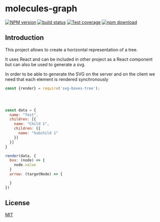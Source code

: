 # molecules-graph

[![NPM version][npm-image]][npm-url]
[![build status][ci-image]][ci-url]
[![Test coverage][codecov-image]][codecov-url]
[![npm download][download-image]][download-url]

## Introduction

This project allows to create a horizontal representation of a tree.

It uses React and can be included in other project as a React component but can also be used to generate a svg.

In order to be able to generate the SVG on the server and on the client we need that each element is rendered synchronously

```js
const {render} = require('svg-boxes-tree');




const data = {
  name: "Test",
  children: [{
    name: "Child 1",
    children: [{
      name: "Subchild 1"
    }]
  }]
}

render(data, {
  box: (node) => {
    node.value
  }
  arrow: (targetNode) => {

  }
})
```

## License

[MIT](./LICENSE)

[npm-image]: https://img.shields.io/npm/v/svg-boxes-tree.svg
[npm-url]: https://www.npmjs.com/package/svg-boxes-tree
[ci-image]: https://github.com/cheminfo/svg-boxes-tree/workflows/Node.js%20CI/badge.svg?branch=main
[ci-url]: https://github.com/cheminfo/svg-boxes-tree/actions?query=workflow%3A%22Node.js+CI%22
[codecov-image]: https://img.shields.io/codecov/c/github/cheminfo/svg-boxes-tree.svg
[codecov-url]: https://codecov.io/gh/cheminfo/svg-boxes-tree
[download-image]: https://img.shields.io/npm/dm/svg-boxes-tree.svg
[download-url]: https://www.npmjs.com/package/svg-boxes-tree

```

```
